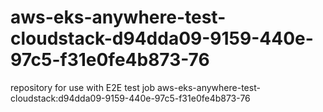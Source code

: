 # aws-eks-anywhere-test-cloudstack-d94dda09-9159-440e-97c5-f31e0fe4b873-76
repository for use with E2E test job aws-eks-anywhere-test-cloudstack:d94dda09-9159-440e-97c5-f31e0fe4b873-76
